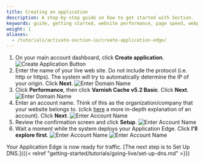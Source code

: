 ```yaml
---
title: Creating an application
description: A step-by-step guide on how to get started with Section.
keywords: guide, getting started, website performance, page speed, webpage speed, website security, content delivery network, CDN
weight: 1
aliases:
  - /tutorials/activate-section-io/create-application-edge/
---
```


1. On your main account dashboard, click **Create application**.
![Create Application Button](/docs/images/screenshots/account/highlight-create-application-button.png)
1. Enter the name of your live web site. Do not include the protocol (i.e. http or https). The system will try to automatically determine the IP of your origin. Click **Next**.
![Enter Domain Name](/docs/images/screenshots/account/highlight-domain-textbox-in-application-create.png)
1. Click **Performance**, then click **Varnish Cache v5.2 Basic**. Click **Next**.
![Enter Domain Name](/docs/images/screenshots/account/highlight-preffered-starting-proxy-in-application-create.png)
1. Enter an account name. Think of this as the organization/company that your website belongs to. (click [here](/docs/topic-guides/account-management/) a more in-depth explanation of an account). Click **Next**.
![Enter Account Name](/docs/images/screenshots/account/highlight-account-name-textbox-in-application-create.png)
1. Review the confirmation screen and click **Setup**.
![Enter Account Name](/docs/images/screenshots/account/create-account-confirmation.png)
1. Wait a moment while the system deploys your Application Edge. Click **I'll explore first**.
![Enter Account Name](/docs/images/screenshots/account/set-up-complete.png)
![Enter Account Name](/docs/images/screenshots/account/new-application-overview.png)

Your Application Edge is now ready for traffic. [The next step is to Set Up DNS.]({{< relref "getting-started/tutorials/going-live/set-up-dns.md" >}})
